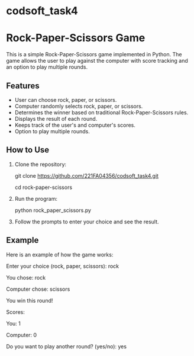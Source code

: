 # codsoft_task4

# Rock-Paper-Scissors Game

This is a simple Rock-Paper-Scissors game implemented in Python. The game allows the user to play against the computer with score tracking and an option to play multiple rounds.

## Features

- User can choose rock, paper, or scissors.
- Computer randomly selects rock, paper, or scissors.
- Determines the winner based on traditional Rock-Paper-Scissors rules.
- Displays the result of each round.
- Keeps track of the user's and computer's scores.
- Option to play multiple rounds.

## How to Use

1. Clone the repository:
   
    git clone https://github.com/221FA04356/codsoft_task4.git
   
    cd rock-paper-scissors

2. Run the program:
    
    python rock_paper_scissors.py
    

3. Follow the prompts to enter your choice and see the result.

## Example

Here is an example of how the game works:


Enter your choice (rock, paper, scissors): rock

You chose: rock

Computer chose: scissors

You win this round!

Scores:

You: 1

Computer: 0

Do you want to play another round? (yes/no): yes
